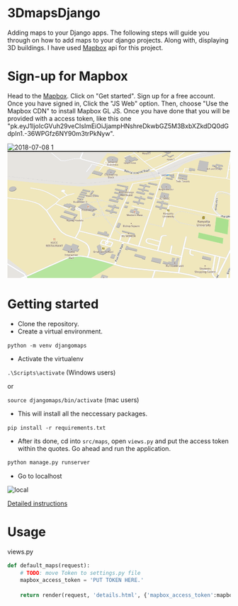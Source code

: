 # 3DmapsDjango
Adding maps to your Django apps. The following steps will guide you through on how to add maps to your django projects. Along with,
displaying 3D buildings. I have used [Mapbox](https://www.mapbox.com/api-documentation/) api for this project.

# Sign-up for Mapbox

Head to the [Mapbox](https://www.mapbox.com/). Click on "Get started". Sign up for a free account. Once you have signed in,
Click the "JS Web" option. Then, choose "Use the Mapbox CDN" to install Mapbox GL JS. Once you have done that you will be provided with a access token, like this one "pk.eyJ1IjoIcGVuh29veCIsImEiOiJjampHNshreDkwbGZ5M3BxbXZkdDQ0dGdpIn1.-36WPGfz6NY90m3trPkNyw".

![2018-07-08 1](https://user-images.githubusercontent.com/30196830/42422235-dc232b4a-82ff-11e8-82e5-d6f6f54b4da8.png)
![image](/Images/map.png)
# Getting started
* Clone the repository.
* Create a virtual environment.

`python -m venv djangomaps`

* Activate the virtualenv

`.\Scripts\activate` (Windows users)

or

`source djangomaps/bin/activate` (mac users)

* This will install all the neccessary packages.

`pip install -r requirements.txt`

* After its done, cd into `src/maps`, open `views.py` and put the access token within the quotes.
  Go ahead and run the application.

```python
python manage.py runserver
```

* Go to localhost

![local](https://user-images.githubusercontent.com/30196830/42422925-f308a002-830d-11e8-82e7-61d62c8a0774.png)




[Detailed instructions](https://pengoox.github.io/3DmapsDjango/)

# Usage

views.py

```python
def default_maps(request):
	# TODO: move Token to settings.py file
	mapbox_access_token = 'PUT TOKEN HERE.'
	
	return render(request, 'details.html', {'mapbox_access_token':mapbox_access_token})
```
